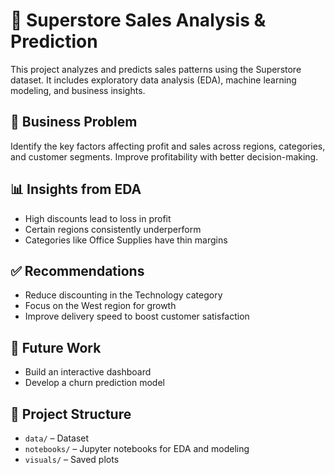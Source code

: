 # 🛒 Superstore Sales Analysis & Prediction

This project analyzes and predicts sales patterns using the Superstore dataset. It includes exploratory data analysis (EDA), machine learning modeling, and business insights.

## 📌 Business Problem
Identify the key factors affecting profit and sales across regions, categories, and customer segments. Improve profitability with better decision-making.

## 📊 Insights from EDA
- High discounts lead to loss in profit
- Certain regions consistently underperform
- Categories like Office Supplies have thin margins


## ✅ Recommendations
- Reduce discounting in the Technology category
- Focus on the West region for growth
- Improve delivery speed to boost customer satisfaction

## 🚀 Future Work
- Build an interactive dashboard 
- Develop a churn prediction model

## 📁 Project Structure
- `data/` – Dataset
- `notebooks/` – Jupyter notebooks for EDA and modeling
- `visuals/` – Saved plots
